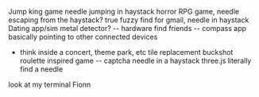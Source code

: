 Jump king game needle jumping in haystack
horror RPG game, needle escaping from the haystack? 
true fuzzy find for gmail, needle in haystack
Dating app/sim
metal detector? -- hardware
find friends -- compass app basically pointing to other connected devices
 - think inside a concert, theme park, etc
tile replacement 
buckshot roulette inspired game -- 
captcha needle in a haystack
three.js literally find a needle 


look at my terminal Fionn
